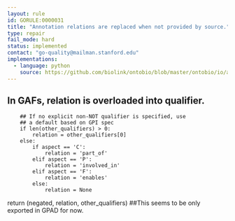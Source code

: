 ```yaml
---
layout: rule
id: GORULE:0000031
title: "Annotation relations are replaced when not provided by source."
type: repair
fail_mode: hard
status: implemented
contact: "go-quality@mailman.stanford.edu"
implementations:
  - language: python
    source: https://github.com/biolink/ontobio/blob/master/ontobio/io/assocparser.py#L390
---
```

## In GAFs, relation is overloaded into qualifier.
        ## If no explicit non-NOT qualifier is specified, use
        ## a default based on GPI spec
        if len(other_qualifiers) > 0:
            relation = other_qualifiers[0]
        else:
            if aspect == 'C':
                relation = 'part_of'
            elif aspect == 'P':
                relation = 'involved_in'
            elif aspect == 'F':
                relation = 'enables'
            else:
                relation = None
return (negated, relation, other_qualifiers)
##This seems to be only exported in GPAD for now.
